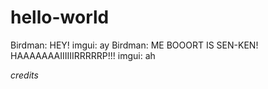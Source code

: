 # hello-world

Birdman: HEY!
imgui: ay
Birdman: ME BOOORT IS SEN-KEN! HAAAAAAAIIIIIIRRRRRP!!!
imgui: ah

*credits*
